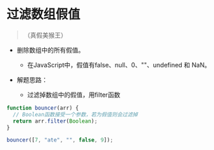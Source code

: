 # 过滤数组假值

>（真假美猴王）

- 删除数组中的所有假值。
  - 在JavaScript中，假值有false、null、0、""、undefined 和 NaN。

- 解题思路：
  - 过滤掉数组中的假值，用filter函数



``` js
function bouncer(arr) {
  // Boolean函数接受一个参数，若为假值则会过滤掉
  return arr.filter(Boolean);
}

bouncer([7, "ate", "", false, 9]);
```

